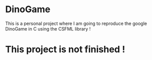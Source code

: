 # DinoGame
This is a personal project where I am going to reproduce the google DinoGame in C using the CSFML library !
# This project is not finished !
